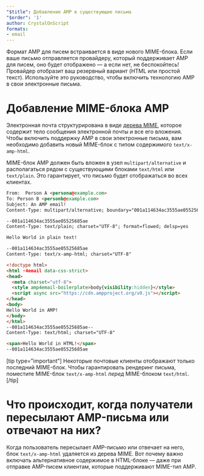 ```yaml
---
"$title": Добавление AMP в существующие письма
"$order": '1'
author: CrystalOnScript
formats:
- email
---
```


Формат AMP для писем встраивается в виде нового MIME-блока. Если ваше письмо отправляется провайдеру, который поддерживает AMP для писем, оно будет отображено — а если нет, не беспокойтесь! Провайдер отобразит ваш резервный вариант (HTML или простой текст). Используйте это руководство, чтобы включить технологию AMP в свои электронные письма.

# Добавление MIME-блока AMP

Электронная почта структурирована в виде [дерева MIME](https://en.wikipedia.org/wiki/MIME), которое содержит тело сообщения электронной почты и все его вложения. Чтобы включить поддержку AMP в свои электронные письма, вам необходимо добавить новый MIME-блок с типом содержимого `text/x-amp-html`.

MIME-блок AMP должен быть вложен в узел `multipart/alternative` и располагаться рядом с существующими блоками `text/html` или `text/plain`. Это гарантирует, что письмо будет отображаться во всех клиентах.

```html
From:  Person A <persona@example.com>
To: Person B <personb@example.com>
Subject: An AMP email!
Content-Type: multipart/alternative; boundary="001a114634ac3555ae05525685ae"

--001a114634ac3555ae05525685ae
Content-Type: text/plain; charset="UTF-8"; format=flowed; delsp=yes

Hello World in plain text!

--001a114634ac3555ae05525685ae
Content-Type: text/x-amp-html; charset="UTF-8"

<!doctype html>
<html ⚡4email data-css-strict>
<head>
  <meta charset="utf-8">
  <style amp4email-boilerplate>body{visibility:hidden}</style>
  <script async src="https://cdn.ampproject.org/v0.js"></script>
</head>
<body>
Hello World in AMP!
</body>
</html>
--001a114634ac3555ae05525685ae--
Content-Type: text/html; charset="UTF-8"

<span>Hello World in HTML!</span>
--001a114634ac3555ae05525685ae
```

[tip type="important"] Некоторые почтовые клиенты отображают только последний MIME-блок. Чтобы гарантировать рендеринг письма, поместите MIME-блок `text/x-amp-html` _перед_ MIME-блоком `text/html`. [/tip]

# Что происходит, когда получатели пересылают AMP-письма или отвечают на них?

Когда пользователь пересылает AMP-письмо или отвечает на него, блок `text/x-amp-html` удаляется из дерева MIME. Вот почему важно включать альтернативное содержимое в HTML-блоке — даже при отправке AMP-писем клиентам, которые поддерживают MIME-тип AMP.
